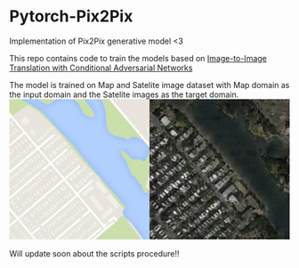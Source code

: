 # Pytorch-Pix2Pix

Implementation of Pix2Pix generative model <3  

This repo contains code to train the models based on [Image-to-Image Translation with Conditional Adversarial Networks](https://arxiv.org/abs/1611.07004)  

The model is trained on Map and Satelite image dataset with Map domain as the input domain and the Satelite images as the target domain.  
![Example for conversion](./ims/Conversion.jpg)

Will update soon about the scripts procedure!!